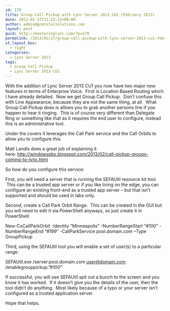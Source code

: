 ```yaml
---
id: 179
title: Group Call Pickup with Lync Server 2013 CU1 (February 2013)
date: 2013-02-27T21:23:13+00:00
author: admin@gcmtotalsolutions.com
layout: post
guid: http://masteringlync.com/?p=179
permalink: /2013/02/27/group-call-pickup-with-lync-server-2013-cu1-february-2013/
st_layout_box:
  - right
categories:
  - Lync Server 2013
tags:
  - Group Call Pickup
  - Lync Server 2013 CU1
---
```

With the addition of Lync Server 2013 CU1 you now have two major new features in terms of Enterprise Voice.  First is Location Based Routing which I have already detailed.  Now we get Group Call Pickup.  Don&#8217;t confuse this with Line Appearance, because they are not the same thing, at all.  What Group Call Pickup does is allows you to grab another persons line if you happen to hear it ringing.  This is of course very different than Delegate Ring or something like that as it requires the end user to configure, instead this is an administrative tool.

Under the covers it leverages the Call Park service and the Call Orbits to allow you to configure this.

Matt Landis does a great job of explaining it here: <http://windowspbx.blogspot.com/2013/02/call-pickup-groups-coming-to-lync.html>

So how do you configure this service:

First, you will need a server that is running the SEFAUtil resource kit tool.  This can be a trusted app server or if you like living on the edge, you can configure an existing front-end as a trusted app server &#8211; but that isn&#8217;t supported and should be used in labs only.

Second, create a Call Park Orbit Range.  This can be created in the GUI but you will need to edit it via PowerShell anyways, so just create it in PowerShell:

New-CsCallParkOrbit -Identity &#8220;Minneapolis&#8221; -NumberRangeStart &#8220;#100&#8221; -NumberRangeEnd &#8220;#199&#8243; -CallParkService pool.domain.com –Type GroupPickup

Third, using the SEFAUtil tool you will enable a set of user(s) to a particular range:

SEFAUtil.exe /server:pool.domain.com user@domain.com /enablegrouppickup:&#8221;#100&#8221;

If successful, you will see SEFAUtil spit out a bunch to the screen and you know it has worked.  If it doesn&#8217;t give you the details of the user, then the tool didn&#8217;t do anything.  Most likely because of a typo or your server isn&#8217;t configured as a trusted application server.

Hope that helps.